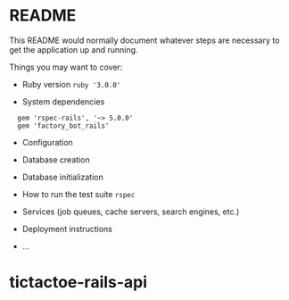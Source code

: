 # README

This README would normally document whatever steps are necessary to get the
application up and running.

Things you may want to cover:

* Ruby version
```ruby '3.0.0'```

* System dependencies
```
  gem 'rspec-rails', '~> 5.0.0'
  gem 'factory_bot_rails'
```

* Configuration

* Database creation

* Database initialization

* How to run the test suite
```rspec```

* Services (job queues, cache servers, search engines, etc.)

* Deployment instructions

* ...
# tictactoe-rails-api
